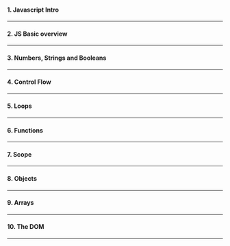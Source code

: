 #### 1. Javascript Intro

---

#### 2. JS Basic overview

---

#### 3. Numbers, Strings and Booleans

---

#### 4. Control Flow

---

#### 5. Loops

---

#### 6. Functions

---

#### 7. Scope

---

#### 8. Objects

---

#### 9. Arrays

---

#### 10. The DOM

---
